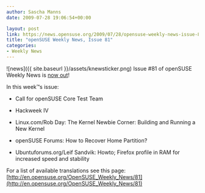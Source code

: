 ```yaml
---
author: Sascha Manns
date: 2009-07-28 19:06:54+00:00

layout: post
link: https://news.opensuse.org/2009/07/28/opensuse-weekly-news-issue-81/
title: "openSUSE Weekly News, Issue 81"
categories:
- Weekly News
---
```

![news]({{ site.baseurl }}/assets/knewsticker.png) Issue #81 of openSUSE Weekly News is [now out](http://en.opensuse.org/OpenSUSE_Weekly_News/81)!

In this week™s issue:



	
  * Call for openSUSE Core Test Team

	
  * Hackweek IV

	
  * Linux.com/Rob Day: The Kernel Newbie Corner: Building and Running a New Kernel

	
  * openSUSE Forums: How to Recover Home Partition?

	
  * Ubuntuforums.org/Leif Sandvik: Howto; Firefox profile in RAM for increased speed and stability


For a list of available translations see this page:
[http://en.opensuse.org/OpenSUSE_Weekly_News/81](http://en.opensuse.org/OpenSUSE_Weekly_News/81)		
